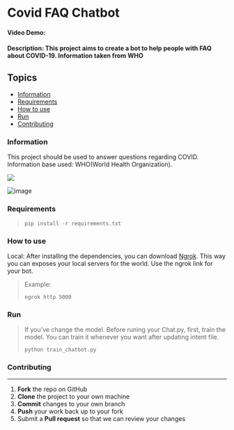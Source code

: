 # Covid FAQ Chatbot
#### Video Demo:
#### Description: This project aims to create a bot to help people with FAQ about COVID-19. Information taken from WHO
  
## Topics
* [Information](#information)
* [Requirements](#requirements)
* [How to use](#how-to-use)
* [Run](#run)
* [Contributing](#contributing)


### Information
This project should be used to answer questions regarding COVID.
Information base used: WHO(World Health Organization).

![](https://img.shields.io/badge/Python-%23f0db4f)

![image](https://user-images.githubusercontent.com/18306550/123686425-b3750380-d847-11eb-87eb-e2d45ada5f0e.png)


### Requirements
>```
>pip install -r requirements.txt
>```
  
### How to use
  
Local: After installing the dependencies, you can download [Ngrok](https://ngrok.com/download). This way you can exposes your local servers for the world.
Use the ngrok link for your bot.
>Example:
>```
>ngrok http 5000
>```

  
### Run
>If you've change the model. Before runing your Chat.py, first, train the model. You can train it whenever you want after updating intent file.
>```
>python train_chatbot.py
>```
  
### Contributing
------------

 1. **Fork** the repo on GitHub
 2. **Clone** the project to your own machine
 3. **Commit** changes to your own branch
 4. **Push** your work back up to your fork
 5. Submit a **Pull request** so that we can review your changes
